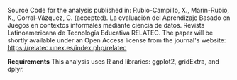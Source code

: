 Source Code for the analysis published in: Rubio-Campillo, X., Marín-Rubio, K., Corral-Vázquez, C. (accepted). La evaluación del Aprendizaje Basado en Juegos en contextos informales mediante ciencia de datos. Revista Latinoamericana de Tecnología Educativa RELATEC. The paper will be shortly available under an Open Access license from the journal's website: https://relatec.unex.es/index.php/relatec

**Requirements**
This analysis uses R and libraries: ggplot2, gridExtra, and dplyr.
